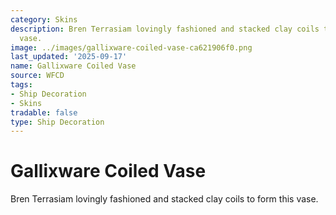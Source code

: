 ```yaml
---
category: Skins
description: Bren Terrasiam lovingly fashioned and stacked clay coils to form this
  vase.
image: ../images/gallixware-coiled-vase-ca621906f0.png
last_updated: '2025-09-17'
name: Gallixware Coiled Vase
source: WFCD
tags:
- Ship Decoration
- Skins
tradable: false
type: Ship Decoration
---
```


# Gallixware Coiled Vase

Bren Terrasiam lovingly fashioned and stacked clay coils to form this vase.

